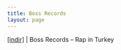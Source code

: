 ```yaml
---
title: Boss Records
layout: page
---
```


<a href="https://cloud.mail.ru/public/84e6d4230b4d/Boss%20Records%20-%20Rap%20in%20Turkey" target="_blank">[indir]</a> | Boss Records &#8211; Rap in Turkey